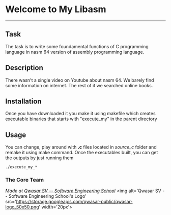 # Welcome to My Libasm

---

## Task

The task is to write some foundamental functions of C programming language in nasm 64 version of assembly programming language.

## Description

There wasn't a single video on Youtube about nasm 64. We barely find some information on internet. The rest of it we searched online books.

## Installation

Once you have downloaded it you make it using makefile which creates executable binaries that starts with "execute_my" in the parent directory

## Usage

You can change, play around with <b>.c</b> files located in <i>source_c</i> folder and remake it using make command.
Once the executables built, you can get the outputs by just running them

```
./execute_my_*
```

### The Core Team

<span><i>Made at <a href='https://qwasar.io'>Qwasar SV -- Software Engineering School</a></i></span>
<span><img alt='Qwasar SV -- Software Engineering School's Logo' src='https://storage.googleapis.com/qwasar-public/qwasar-logo_50x50.png' width='20px'></span>
